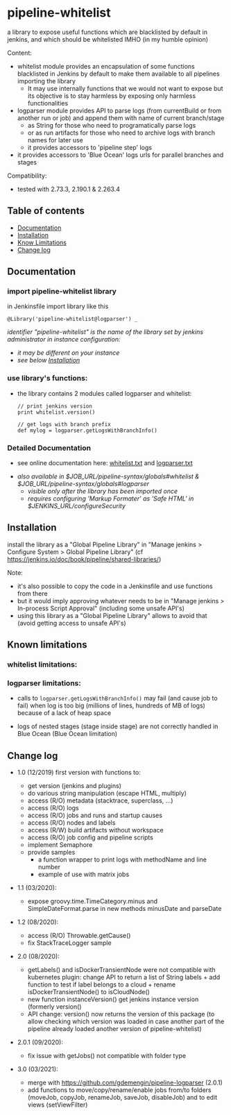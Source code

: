 # pipeline-whitelist
a library to expose useful functions which are blacklisted by default in jenkins, and which should be whitelisted IMHO (in my humble opinion)

Content:
  * whitelist module provides an encapsulation of some functions blacklisted in Jenkins by default to make them available to all pipelines importing the library
    * It may use internally functions that we would not want to expose but its objective is to stay harmless by exposing only harmless functionalities
  * logparser module provides API to parse logs (from currentBuild or from another run or job) and append them with name of current branch/stage
    * as String for those who need to programatically parse logs
    * or as run artifacts for those who need to archive logs with branch names for later use
    * it provides accessors to 'pipeline step' logs
  * it provides accessors to 'Blue Ocean' logs urls for parallel branches and stages
  
Compatibility:
  * tested with 2.73.3, 2.190.1 & 2.263.4

## Table of contents
- [Documentation](#documentation)
- [Installation](#installation)
- [Know Limitations](#limitations)
- [Change log](#changelog)

## Documentation <a name="documentation"></a>

### import pipeline-whitelist library
in Jenkinsfile import library like this
```
@Library('pipeline-whitelist@logparser') _
```
_identifier "pipeline-whitelist" is the name of the library set by jenkins administrator in instance configuration:_
* _it may be different on your instance_
* _see below [Installation](#installation)_

### use library's functions:
- the library contains 2 modules called logparser and whitelist:
  ```
  // print jenkins version
  print whitelist.version()

  // get logs with branch prefix
  def mylog = logparser.getLogsWithBranchInfo()
  ```

### Detailed Documentation

- see online documentation here: [whitelist.txt](https://htmlpreview.github.io?https://github.com/gdemengin/pipeline-whitelist/blob/logparser/vars/whitelist.txt) and [logparser.txt](https://htmlpreview.github.io?https://github.com/gdemengin/pipeline-whitelist/blob/logparser/vars/logparser.txt)
* _also available in $JOB_URL/pipeline-syntax/globals#whitelist & $JOB_URL/pipeline-syntax/globals#logparser_
  * _visible only after the library has been imported once_
  * _requires configuring 'Markup Formater' as 'Safe HTML' in $JENKINS_URL/configureSecurity_


## Installation <a name="installation"></a>

install the library as a "Global Pipeline Library" in "Manage jenkins > Configure System > Global Pipeline Library" (cf https://jenkins.io/doc/book/pipeline/shared-libraries/)

Note:
  * it's also possible to copy the code in a Jenkinsfile and use functions from there
  * but it would imply approving whatever needs to be in "Manage jenkins > In-process Script Approval" (including some unsafe API's)
  * using this library as a "Global Pipeline Library" allows to avoid that (avoid getting access to unsafe API's)


## Known limitations <a name="limitations"></a>

### whitelist limitations:

### logparser limitations:

* calls to `logparser.getLogsWithBranchInfo()` may fail (and cause job to fail) when log is too big (millions of lines, hundreds of MB of logs) because of a lack of heap space

* logs of nested stages (stage inside stage) are not correctly handled in Blue Ocean (Blue Ocean limitation)

## Change log <a name="changelog"></a>

* 1.0 (12/2019) first version with functions to:
  - get version (jenkins and plugins)
  - do various string manipulation (escape HTML, multiply)
  - access (R/O) metadata (stacktrace, superclass, ...)
  - access (R/O) logs
  - access (R/O) jobs and runs and startup causes
  - access (R/O) nodes and labels
  - access (R/W) build artifacts without workspace
  - access (R/O) job config and pipeline scripts
  - implement Semaphore
  - provide samples
    * a function wrapper to print logs with methodName and line number
    * example of use with matrix jobs

* 1.1 (03/2020):
  - expose groovy.time.TimeCategory.minus and SimpleDateFormat.parse in new methods minusDate and parseDate

* 1.2 (08/2020):
  - access (R/O) Throwable.getCause()
  - fix StackTraceLogger sample

* 2.0 (08/2020):
  - getLabels() and isDockerTransientNode were not compatible with kubernetes plugin:
    change API to return a list of String labels + add function to test if label belongs to a cloud + rename isDockerTransientNode() to isCloudNode()
  - new function instanceVersion() get jenkins instance version (formerly version()
  - API change: version() now returns the version of this package (to allow checking which version was loaded in case another part of the pipeline already loaded another version of pipeline-whitelist)

* 2.0.1 (09/2020):
  - fix issue with getJobs() not compatible with folder type

* 3.0 (03/2021):
  - merge with https://github.com/gdemengin/pipeline-logparser (2.0.1)
  - add functions to move/copy/rename/enable jobs from/to folders (moveJob, copyJob, renameJob, saveJob, disableJob) and to edit views (setViewFilter)
